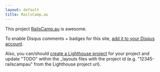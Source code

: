 ```yaml
---
layout: default
title: RailsCamp.au
---
```


This project <a href="http://github.com//railscampau">RailsCamp.au</a> is awesome.

To enable Disqus comments + badges for this site, [add it to your Disqus account](http://disqus.com/add/).

Also, you can/should [create a Lighthouse project](http://.lighthouseapp.com/projects/new) for your project and update "TODO" within the _layouts files with the project id (e.g. "12345-railscampau" from the Lighthouse project url).